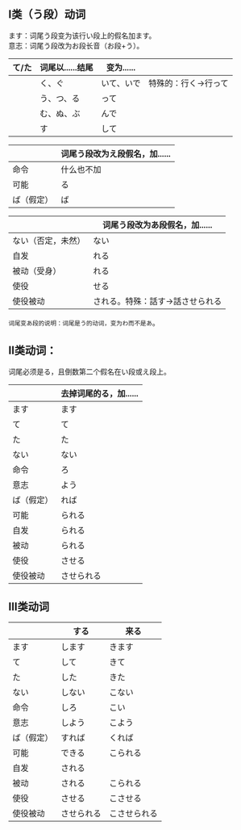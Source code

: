 ## Ⅰ类（う段）动词
ます：词尾う段变为该行い段上的假名加ます。  
意志：词尾う段改为お段长音（お段+う）。   

| て/た | 词尾以......结尾 | 变为...... |            |
| --- | ----------- | -------- | ---------- |
|     | く、ぐ         | いて、いで    | 特殊的：行く→行って |
|     | う、つ、る       | って       |            |
|     | む、ぬ、ぶ       | んで       |            |
|     | す           | して       |            |


|       | 词尾う段改为え段假名，加...... |
| ----- | ------------------ |
| 命令    | 什么也不加              |
| 可能    | る                  |
| ば（假定） | ば                  |

|           | 词尾う段改为あ段假名，加...... |
| --------- | ------------------ |
| ない（否定，未然） | ない                 |
| 自发        | れる                 |
| 被动（受身）    | れる                 |
| 使役        | せる                 |
| 使役被动      | される。特殊：話す→話させられる   |
`词尾变あ段的说明：词尾是う的动词，变为わ而不是あ`。
## Ⅱ类动词：
词尾必须是る，且倒数第二个假名在い段或え段上。

|       | 去掉词尾的る，加...... |
| ----- | -------------- |
| ます    | ます             |
| て     | て              |
| た     | た              |
| ない    | ない             |
| 命令    | ろ              |
| 意志    | よう             |
| ば（假定） | れば             |
| 可能    | られる            |
| 自发    | られる            |
| 被动    | られる            |
| 使役    | させる            |
| 使役被动  | させられる          |

## Ⅲ类动词

|       | する    | 来る     |
| ----- | ----- | ------ |
| ます    | します   | きます    |
| て     | して    | きて     |
| た     | した    | きた     |
| ない    | しない   | こない    |
| 命令    | しろ    | こい     |
| 意志    | しよう   | こよう    |
| ば（假定） | すれば   | くれば    |
| 可能    | できる   | こられる   |
| 自发    | される   |        |
| 被动    | される   | こられる   |
| 使役    | させる   | こさせる   |
| 使役被动  | させられる | こさせられる |